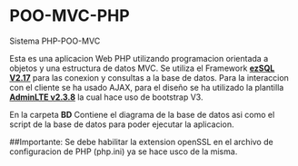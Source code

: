 # POO-MVC-PHP
Sistema PHP-POO-MVC

Esta es una aplicacion Web PHP utilizando programacion orientada a objetos y una estructura de datos MVC. Se utiliza el Framework **[ezSQL V2.17](https://github.com/ezSQL/ezsql/tree/v2)**  para las conexion y consultas a la base de datos. Para la interaccion con el cliente se ha usado AJAX, para el diseño se ha utilizado la plantilla **[AdminLTE v2.3.8](https://github.com/ColorlibHQ/AdminLTE)** la cual hace uso de bootstrap V3.

En la carpeta **BD** Contiene el diagrama de la base de datos asi como el script de la base de datos para poder ejecutar la aplicacion.

##Importante:
Se debe habilitar la extension openSSL en el archivo de configuracion de PHP (php.ini) ya se hace usco de la misma.

